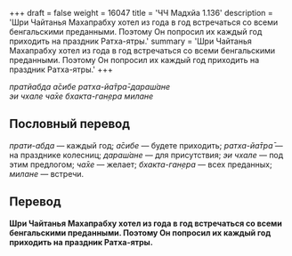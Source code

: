 +++
draft = false
weight = 16047
title = 'ЧЧ Мадхйа 1.136'
description = 'Шри Чайтанья Махапрабху хотел из года в год встречаться со всеми бенгальскими преданными. Поэтому Он попросил их каждый год приходить на праздник Ратха-ятры.'
summary = 'Шри Чайтанья Махапрабху хотел из года в год встречаться со всеми бенгальскими преданными. Поэтому Он попросил их каждый год приходить на праздник Ратха-ятры.'
+++

_пратйабда а̄сибе ратха-йа̄тра̄-дараш́ане  
эи чхале ча̄хе бхакта-ган̣ера милане_

## Пословный перевод

_прати_\-_абда_ — каждый год; _а̄сибе_ — будете приходить; _ратха_\-_йа̄тра̄_ — на празднике колесниц; _дараш́ане_ — для присутствия; _эи_ _чхале_ — под этим предлогом; _ча̄хе_ — желает; _бхакта_\-_ган̣ера_ — всех преданных; _милане_ — встречи.

## Перевод

**Шри Чайтанья Махапрабху хотел из года в год встречаться со всеми бенгальскими преданными. Поэтому Он попросил их каждый год приходить на праздник Ратха-ятры.**
